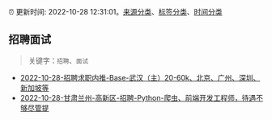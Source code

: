 :alarm_clock: 更新时间: 2022-10-28 12:31:01。[来源分类](../README.md)、[标签分类](../TAGS.md)、[时间分类](../TIMELINE.md)

## 招聘面试


> 关键字：`招聘`、`面试`



- [2022-10-28-招聘求职内推-Base-武汉（主）20-60k、北京、广州、深圳、新加坡等](https://www.v2ex.com/t/890804) 
- [2022-10-28-甘肃兰州-高新区-招聘-Python-爬虫、前端开发工程师，待遇不够尽管提](https://www.v2ex.com/t/890800) 